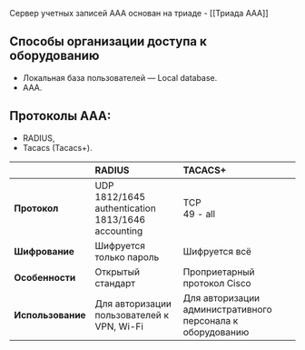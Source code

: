 Сервер учетных записей AAA основан на триаде - [[Триада AAA]]


## Способы организации доступа к оборудованию

- Локальная база пользователей — Local database.
- ААА.

## Протоколы ААА:

- RADIUS,
- Tacacs (Tacacs+).

|  | RADIUS | TACACS+ |
| :-- | :-- | :-- |
| **Протокол** | UDP<br>1812/1645 authentication<br>1813/1646 accounting | TCP<br>49 - all |
| **Шифрование** | Шифруется только пароль | Шифруется всё |
| **Особенности** | Открытый стандарт | Проприетарный протокол Cisco |
| **Использование**| Для авторизации пользователей к VPN, Wi-Fi | Для авторизации административного персонала к оборудованию |
